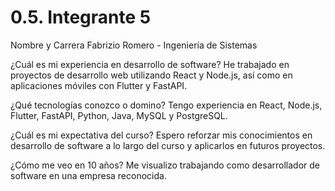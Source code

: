 # 0.5. Integrante 5

Nombre y Carrera
Fabrizio Romero - Ingeniería de Sistemas

¿Cuál es mi experiencia en desarrollo de software?
He trabajado en proyectos de desarrollo web utilizando React y Node.js, así como en aplicaciones móviles con Flutter y FastAPI.

¿Qué tecnologías conozco o domino?
Tengo experiencia en React, Node.js, Flutter, FastAPI, Python, Java, MySQL y PostgreSQL.

¿Cuál es mi expectativa del curso?
Espero reforzar mis conocimientos en desarrollo de software a lo largo del curso y aplicarlos en futuros proyectos.

¿Cómo me veo en 10 años?
Me visualizo trabajando como desarrollador de software en una empresa reconocida.